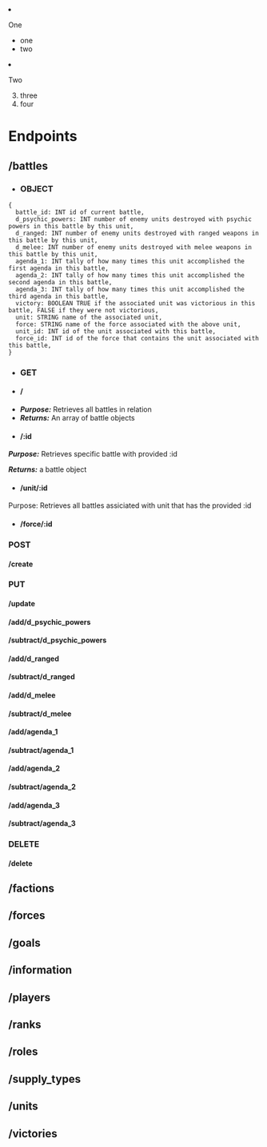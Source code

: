 
<li>
        <p>One</p>
        <ul>
            <li>one</li>
            <li>two</li>
        </ul>
    </li>
    <li>
        <p>Two</p>
        <ol start="3">
            <li>three</li>
            <li>four</li>
        </ol>
  </li>


# Endpoints
## /battles
- ### OBJECT
```
{
  battle_id: INT id of current battle,
  d_psychic_powers: INT number of enemy units destroyed with psychic powers in this battle by this unit,
  d_ranged: INT number of enemy units destroyed with ranged weapons in this battle by this unit,
  d_melee: INT number of enemy units destroyed with melee weapons in this battle by this unit,
  agenda_1: INT tally of how many times this unit accomplished the first agenda in this battle,
  agenda_2: INT tally of how many times this unit accomplished the second agenda in this battle,
  agenda_3: INT tally of how many times this unit accomplished the third agenda in this battle,
  victory: BOOLEAN TRUE if the associated unit was victorious in this battle, FALSE if they were not victorious,
  unit: STRING name of the associated unit,
  force: STRING name of the force associated with the above unit,
  unit_id: INT id of the unit associated with this battle,
  force_id: INT id of the force that contains the unit associated with this battle,
}
```
- ### GET
- #### /
+ ***Purpose:*** Retrieves all battles in relation
+ ***Returns:*** An array of battle objects
- #### /:id
***Purpose:*** Retrieves specific battle with provided :id

***Returns:*** a battle object
- #### /unit/:id
Purpose: Retrieves all battles assiciated with unit that has the provided :id
- #### /force/:id
### POST
#### /create
### PUT
#### /update
#### /add/d_psychic_powers
#### /subtract/d_psychic_powers
#### /add/d_ranged
#### /subtract/d_ranged
#### /add/d_melee
#### /subtract/d_melee
#### /add/agenda_1
#### /subtract/agenda_1
#### /add/agenda_2
#### /subtract/agenda_2
#### /add/agenda_3
#### /subtract/agenda_3
### DELETE
#### /delete
## /factions
## /forces
## /goals
## /information
## /players
## /ranks
## /roles
## /supply_types
## /units
## /victories
